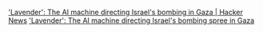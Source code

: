 
['Lavender': The AI machine directing Israel's bombing in Gaza | Hacker News](https://news.ycombinator.com/item?id=39918245)
['Lavender': The AI machine directing Israel's bombing spree in Gaza](https://www.972mag.com/lavender-ai-israeli-army-gaza/)
